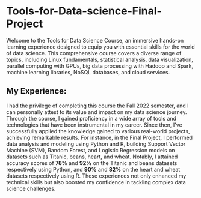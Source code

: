 # Tools-for-Data-science-Final-Project

Welcome to the Tools for Data Science Course, an immersive hands-on learning experience designed to equip you with essential skills for the world of data science. This comprehensive course covers a diverse range of topics, including Linux fundamentals, statistical analysis, data visualization, parallel computing with GPUs, big data processing with Hadoop and Spark, machine learning libraries, NoSQL databases, and cloud services.

## My Experience: 
I had the privilege of completing this course the Fall 2022 semester, and I can personally attest to its value and impact on my data science journey. Through the course, I gained proficiency in a wide array of tools and technologies that have been instrumental in my career. Since then, I've successfully applied the knowledge gained to various real-world projects, achieving remarkable results. For instance, in the Final Project, I performed data analysis and modeling using Python and R, building Support Vector Machine (SVM), Random Forest, and Logistic Regression models on datasets such as Titanic, beans, heart, and wheat. Notably, I attained accuracy scores of **78%** and **92%** on the Titanic and beans datasets respectively using Python, and **90%** and **82%** on the heart and wheat datasets respectively using R. These experiences not only enhanced my technical skills but also boosted my confidence in tackling complex data science challenges.

